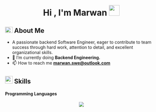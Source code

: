 <h1 align="center"><b>Hi , I'm Marwan </b><img src="https://media.giphy.com/media/hvRJCLFzcasrR4ia7z/giphy.gif" width="35"></h1>
<!--  -->
<!-- <p align="center">
  <a href="#about-me"><img src="https://readme-typing-svg.demolab.com?font=Fira+Code&size=19&pause=1000&center=true&vCenter=true&width=435&lines=Hello%2C+I+am+Marwan+Radwan.%E2%9D%A4%EF%B8%8F;Backend+Software+Engineer%2C;Senior+Computer+Engineering+Student%2C;Curious+%2F+Active+learner%2C;I+love+to+learn+new+stuff." alt="Typing SVG" /></a>
</p> -->

## <img src="https://cdn.discordapp.com/emojis/852881450667081728.gif" width="25px" height="20px"><b> About Me</b>

- A passionate backend Software Engineer, eager to contribute to team success through hard work, attention to detail, and excellent organizational skills.
- 🌱 I’m currently doing **Backend Engineering.**
- 📫 How to reach me **marwan.swe@outlook.com**

<!-- <img src="https://user-images.githubusercontent.com/73097560/115834477-dbab4500-a447-11eb-908a-139a6edaec5c.gif"><br><br> -->

## <img src="https://media2.giphy.com/media/QssGEmpkyEOhBCb7e1/giphy.gif?cid=ecf05e47a0n3gi1bfqntqmob8g9aid1oyj2wr3ds3mg700bl&rid=giphy.gif" width ="25"><b> Skills</b>

<p align="center">
<h4>Programming Languages</h4>
    <p align="center">
    <a href="#skills">
      <img src="https://skillicons.dev/icons?i=javascript,typescript,go,java" />
    </a>
  </p>

<!--
<h4>Software</h4>
    <p align="center">
    <a href="#skills">
      <img src="https://skillicons.dev/icons?i=nodejs,express,postgresql,mongodb,prisma,jest,html,css,bootstrap,react,redux" />
    </a>
  </p>
->
<!--
<h4>Tools</h4>
    <p align="center">
    <a href="#skills">
      <img src="https://skillicons.dev/icons?i=linux,vscode,postman,git,github,discord,bots" />
    </a>
  </p>
  ->

</p>
